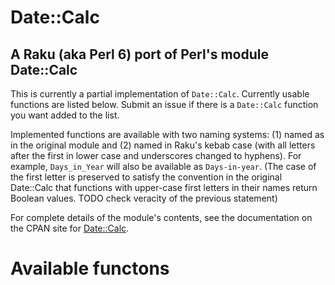 # Date::Calc

## A Raku (aka Perl 6) port of Perl's module Date::Calc

This is currently a partial implementation of `Date::Calc`. Currently usable
functions are listed below.  Submit an issue if there is a `Date::Calc`
function you want added to the list.  

Implemented functions are available with two naming systems:
(1) named as in the original module and (2) named in Raku's kebab case (with
all letters after the first in lower case and underscores changed to hyphens). For
example, `Days_in_Year` will also be available as `Days-in-year`.
(The case of the first letter is preserved to satisfy the convention
in the original Date::Calc that functions with upper-case first letters
in their names return Boolean values.
TODO check veracity of the previous statement)

For complete details of the module's contents, see the documentation
on the CPAN site for
[Date::Calc](htt[s://metacpan.org/pod/distribution/Date-Calc/lib/Date/Calc.pod).

# Available functons
